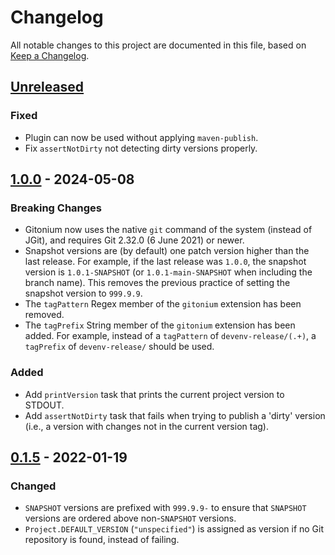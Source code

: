 # Changelog
All notable changes to this project are documented in this file, based on [Keep a Changelog](https://keepachangelog.com/en/1.1.0/).


## [Unreleased]
### Fixed
- Plugin can now be used without applying `maven-publish`.
- Fix `assertNotDirty` not detecting dirty versions properly.


## [1.0.0] - 2024-05-08
### Breaking Changes
- Gitonium now uses the native `git` command of the system (instead of JGit), and requires Git 2.32.0 (6 June 2021) or newer.
- Snapshot versions are (by default) one patch version higher than the last release.
  For example, if the last release was `1.0.0`, the snapshot version is `1.0.1-SNAPSHOT`
  (or `1.0.1-main-SNAPSHOT` when including the branch name). This removes the previous practice
  of setting the snapshot version to `999.9.9`.
- The `tagPattern` Regex member of the `gitonium` extension has been removed.
- The `tagPrefix` String member of the `gitonium` extension has been added. For example, instead of a `tagPattern` of `devenv-release/(.+)`, a `tagPrefix` of `devenv-release/` should be used.

### Added
- Add `printVersion` task that prints the current project version to STDOUT.
- Add `assertNotDirty` task that fails when trying to publish a 'dirty' version
  (i.e., a version with changes not in the current version tag).


## [0.1.5] - 2022-01-19
### Changed
- `SNAPSHOT` versions are prefixed with `999.9.9-` to ensure that `SNAPSHOT` versions are ordered above non-`SNAPSHOT` versions.
- `Project.DEFAULT_VERSION` (`"unspecified"`) is assigned as version if no Git repository is found, instead of failing.


[Unreleased]: https://github.com/metaborg/gitonium/compare/release-1.0.0...HEAD
[1.0.0]: https://github.com/metaborg/gitonium/compare/release-0.1.5...release-1.0.0
[0.1.5]: https://github.com/metaborg/gitonium/compare/release-0.1.4...release-0.1.5
